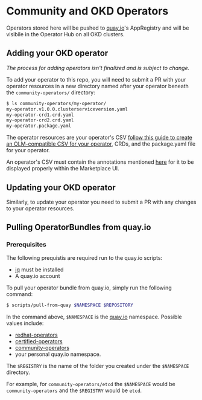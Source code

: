 # Community and OKD Operators

Operators stored here will be pushed to [quay.io](https://quay.io)'s AppRegistry and will be visibile in the Operator Hub on all OKD clusters.

## Adding your OKD operator

*The process for adding operators isn't finalized and is subject to change.*

To add your operator to this repo, you will need to submit a PR with your operator resources in a new directory named after your operator beneath the `community-operators/` directory:

```bash
$ ls community-operators/my-operator/
my-operator.v1.0.0.clusterserviceversion.yaml
my-operator-crd1.crd.yaml
my-operator-crd2.crd.yaml
my-operator.package.yaml
```

The operator resources are your operator's CSV [follow this guide to create an OLM-compatible CSV for your operator](https://github.com/operator-framework/operator-lifecycle-manager/blob/master/Documentation/design/building-your-csv.md), CRDs, and the package.yaml file for your operator.

An operator's CSV must contain the annotations mentioned [here](https://github.com/operator-framework/community-operators/blob/master/docs/marketplace-required-csv-annotations.md) for it to be displayed properly within the Marketplace UI.

## Updating your OKD operator

Similarly, to update your operator you need to submit a PR with any changes to your operator resources.

## Pulling OperatorBundles from quay.io
### Prerequisites
The following prequistis are required run to the quay.io scripts:

* [jq](https://stedolan.github.io/jq/) must be installed
* A quay.io account

To pull your operator bundle from quay.io, simply run the following command:
```bash
$ scripts/pull-from-quay $NAMESPACE $REPOSITORY
```

In the command above, `$NAMESPACE` is the [quay.io](https://quay.io) namespace. Possible values include:

* [redhat-operators](https://quay.io/organization/redhat-operators)
* [certified-operators](https://quay.io/organization/certified-operators)
* [community-operators](https://quay.io/organization/community-operators)
* your personal quay.io namespace.

The `$REGISTRY` is the name of the folder you created under the `$NAMESPACE` directory.

For example, for `community-operators/etcd` the `$NAMESPACE` would be `community-operators` and the `$REGISTRY` would be `etcd`.